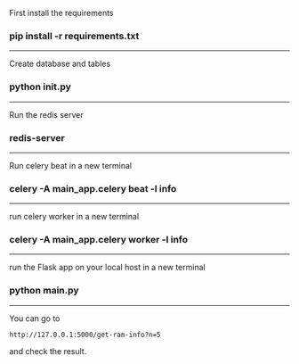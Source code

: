 First install the requirements

### pip install -r requirements.txt

***
Create database and tables

### python init.py

***
Run the redis server

### redis-server

***
Run celery beat in a new terminal
### celery -A main_app.celery beat -l info

***
run celery worker in a new terminal

### celery -A main_app.celery worker -l info

***

run the Flask app on your local host in a new terminal

### python main.py

***

You can go to

    http://127.0.0.1:5000/get-ram-info?n=5

and check the result.

